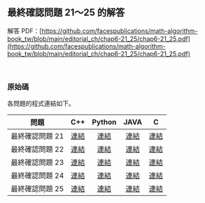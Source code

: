 ## 最終確認問題 21～25 的解答

解答 PDF：[https://github.com/facespublications/math-algorithm-book_tw/blob/main/editorial_ch/chap6-21_25/chap6-21_25.pdf](https://github.com/facespublications/math-algorithm-book_tw/blob/main/editorial_ch/chap6-21_25/chap6-21_25.pdf)

<br />

### 原始碼

各問題的程式連結如下。

| 問題 | C++ | Python | JAVA | C |
|:---:|:---:|:---:|:---:|:---:|
| 最終確認問題 21 | [連結](https://github.com/facespublications/math-algorithm-book_tw/blob/main/editorial_ch/chap6-21_25/prob6-21.cpp) | [連結](https://github.com/facespublications/math-algorithm-book_tw/blob/main/editorial_ch/chap6-21_25/prob6-21.py) | [連結](https://github.com/facespublications/math-algorithm-book_tw/blob/main/editorial_ch/chap6-21_25/prob6-21.java) | [連結](https://github.com/facespublications/math-algorithm-book_tw/blob/main/editorial_ch/chap6-21_25/prob6-21.c) |
| 最終確認問題 22 | [連結](https://github.com/facespublications/math-algorithm-book_tw/blob/main/editorial_ch/chap6-21_25/prob6-22.cpp) | [連結](https://github.com/facespublications/math-algorithm-book_tw/blob/main/editorial_ch/chap6-21_25/prob6-22.py) | [連結](https://github.com/facespublications/math-algorithm-book_tw/blob/main/editorial_ch/chap6-21_25/prob6-22.java) | [連結](https://github.com/facespublications/math-algorithm-book_tw/blob/main/editorial_ch/chap6-21_25/prob6-22.c) |
| 最終確認問題 23 | [連結](https://github.com/facespublications/math-algorithm-book_tw/blob/main/editorial_ch/chap6-21_25/prob6-23.cpp) | [連結](https://github.com/facespublications/math-algorithm-book_tw/blob/main/editorial_ch/chap6-21_25/prob6-23.py) | [連結](https://github.com/facespublications/math-algorithm-book_tw/blob/main/editorial_ch/chap6-21_25/prob6-23.java) | [連結](https://github.com/facespublications/math-algorithm-book_tw/blob/main/editorial_ch/chap6-21_25/prob6-23.c) |
| 最終確認問題 24 | [連結](https://github.com/facespublications/math-algorithm-book_tw/blob/main/editorial_ch/chap6-21_25/prob6-24.cpp) | [連結](https://github.com/facespublications/math-algorithm-book_tw/blob/main/editorial_ch/chap6-21_25/prob6-24.py) | [連結](https://github.com/facespublications/math-algorithm-book_tw/blob/main/editorial_ch/chap6-21_25/prob6-24.java) | [連結](https://github.com/facespublications/math-algorithm-book_tw/blob/main/editorial_ch/chap6-21_25/prob6-24.c) |
| 最終確認問題 25 | [連結](https://github.com/facespublications/math-algorithm-book_tw/blob/main/editorial_ch/chap6-21_25/prob6-25.cpp) | [連結](https://github.com/facespublications/math-algorithm-book_tw/blob/main/editorial_ch/chap6-21_25/prob6-25.py) | [連結](https://github.com/facespublications/math-algorithm-book_tw/blob/main/editorial_ch/chap6-21_25/prob6-25.java) | [連結](https://github.com/facespublications/math-algorithm-book_tw/blob/main/editorial_ch/chap6-21_25/prob6-25.c) |
